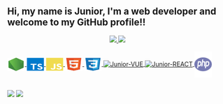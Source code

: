 ## Hi, my name is Junior, I'm a web developer and welcome to my GitHub profile!!
<div align="center">
  <a href="https://github.com/devjunioralves">
  <img height="180em" src="https://github-readme-stats.vercel.app/api?username=devjunioralves&show_icons=true&theme=radical&include_all_commits=true&count_private=true"/>
  <img height="180em" src="https://github-readme-stats.vercel.app/api/top-langs/?username=devjunioralves&layout=compact&langs_count=7&theme=radical"/>
</div>

<div style="display: inline_block"><br>
  <img align="center" alt="Junior-NODE" height="30" width="40" src="https://github.com/devicons/devicon/blob/master/icons/nodejs/nodejs-original.svg">
   <img align="center" alt="Junior-Ts" height="30" width="40" src="https://raw.githubusercontent.com/devicons/devicon/master/icons/typescript/typescript-plain.svg">
  <img align="center" alt="Junior-Js" height="30" width="40" src="https://raw.githubusercontent.com/devicons/devicon/master/icons/javascript/javascript-plain.svg">
  <img align="center" alt="Junior-HTML" height="30" width="40" src="https://raw.githubusercontent.com/devicons/devicon/master/icons/html5/html5-original.svg">
  <img align="center" alt="Junior-CSS" height="30" width="40" src="https://raw.githubusercontent.com/devicons/devicon/master/icons/css3/css3-original.svg">
  <img align="center" alt="Junior-VUE" height="30" width="40" src="https://cdn.jsdelivr.net/gh/devicons/devicon/icons/vuejs/vuejs-original.svg">
  <img align="center" alt="Junior-REACT" height="30" width="40" src="https://cdn.jsdelivr.net/gh/devicons/devicon/icons/react/react-original.svg">
  <img align="center" alt="Junior-PHP" height="60" width="40" src="https://github.com/devicons/devicon/blob/2ae2a900d2f041da66e950e4d48052658d850630/icons/php/php-plain.svg">
</div>
  
##
 
<div> 
  <a href = "mailto:junioratrindade@gmail.om"><img src="https://img.shields.io/badge/-Gmail-%23333?style=for-the-badge&logo=gmail&logoColor=white" target="_blank"></a>
  <a href="https://www.linkedin.com/in/junior-alves-ab4777190/" target="_blank"><img src="https://img.shields.io/badge/-LinkedIn-%230077B5?style=for-the-badge&logo=linkedin&logoColor=white" target="_blank"></a>
 
</div>
  
